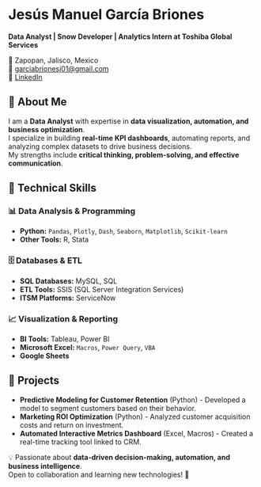 # Jesús Manuel García Briones  

**Data Analyst | Snow Developer | Analytics Intern at Toshiba Global Services**  

📍 Zapopan, Jalisco, Mexico  
📧 [garciabrionesj01@gmail.com](mailto:garciabrionesj01@gmail.com)  
🔗 [LinkedIn](https://www.linkedin.com/in/jesus-manuel-garcia-briones-19167b281)  

## 👋 About Me  
I am a **Data Analyst** with expertise in **data visualization, automation, and business optimization**.  
I specialize in building **real-time KPI dashboards**, automating reports, and analyzing complex datasets to drive business decisions.  
My strengths include **critical thinking, problem-solving, and effective communication**.  

## 🔧 Technical Skills  

### 📊 Data Analysis & Programming  
- **Python:** `Pandas`, `Plotly`, `Dash`, `Seaborn`, `Matplotlib`, `Scikit-learn`  
- **Other Tools:** R, Stata  

### 🗄️ Databases & ETL  
- **SQL Databases:** MySQL, SQL  
- **ETL Tools:** SSIS (SQL Server Integration Services)  
- **ITSM Platforms:** ServiceNow  

### 📈 Visualization & Reporting  
- **BI Tools:** Tableau, Power BI
- **Microsoft Excel:** `Macros`, `Power Query`, `VBA`  
- **Google Sheets**  

## 🚀 Projects  
- **Predictive Modeling for Customer Retention** (Python) - Developed a model to segment customers based on their behavior.  
- **Marketing ROI Optimization** (Python) - Analyzed customer acquisition costs and return on investment.  
- **Automated Interactive Metrics Dashboard** (Excel, Macros) - Created a real-time tracking tool linked to CRM.  

💡 Passionate about **data-driven decision-making, automation, and business intelligence**.  
Open to collaboration and learning new technologies! 🚀
